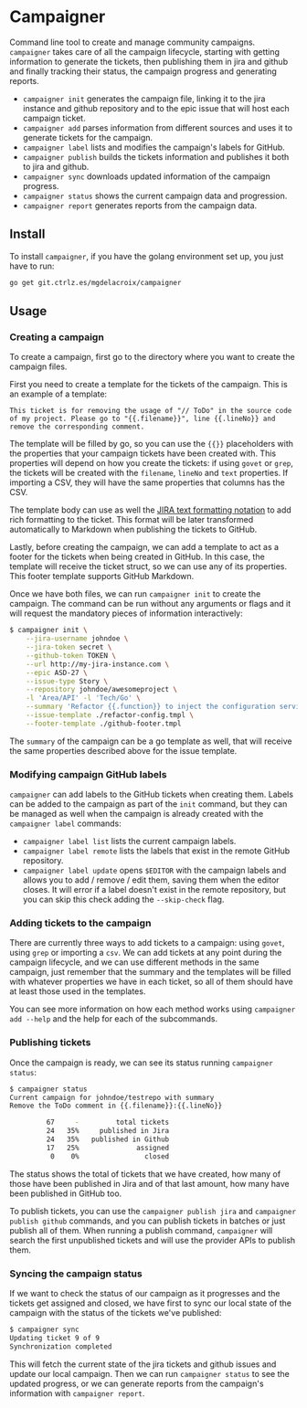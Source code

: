 # Campaigner

Command line tool to create and manage community campaigns. `campaigner` takes care of all the campaign lifecycle, starting with getting information to generate the tickets, then publishing them in jira and github and finally tracking their status, the campaign progress and generating reports.

 - `campaigner init` generates the campaign file, linking it to the jira instance and github repository and to the epic issue that will host each campaign ticket.
 - `campaigner add` parses information from different sources and uses it to generate tickets for the campaign.
 - `campaigner label` lists and modifies the campaign's labels for GitHub.
 - `campaigner publish` builds the tickets information and publishes it both to jira and github.
 - `campaigner sync` downloads updated information of the campaign progress.
 - `campaigner status` shows the current campaign data and progression.
 - `campaigner report` generates reports from the campaign data.

## Install

To install `campaigner`, if you have the golang environment set up, you just have to run:

```sh
go get git.ctrlz.es/mgdelacroix/campaigner
```

## Usage

### Creating a campaign

To create a campaign, first go to the directory where you want to create the campaign files.

First you need to create a template for the tickets of the campaign. This is an example of a template:

```
This ticket is for removing the usage of "// ToDo" in the source code of my project. Please go to "{{.filename}}", line {{.lineNo}} and remove the corresponding comment.
```

The template will be filled by go, so you can use the `{{}}` placeholders with the properties that your campaign tickets have been created with. This properties will depend on how you create the tickets: if using `govet` or `grep`, the tickets will be created with the `filename`, `lineNo` and `text` properties. If importing a CSV, they will have the same properties that columns has the CSV.

The template body can use as well the [JIRA text formatting notation](https://jira.atlassian.com/secure/WikiRendererHelpAction.jspa?section=all) to add rich formatting to the ticket. This format will be later transformed automatically to Markdown when publishing the tickets to GitHub.

Lastly, before creating the campaign, we can add a template to act as a footer for the tickets when being created in GitHub. In this case, the template will receive the ticket struct, so we can use any of its properties. This footer template supports GitHub Markdown.

Once we have both files, we can run `campaigner init` to create the campaign. The command can be run without any arguments or flags and it will request the mandatory pieces of information interactively:

```sh
$ campaigner init \
    --jira-username johndoe \
    --jira-token secret \
    --github-token TOKEN \
    --url http://my-jira-instance.com \
    --epic ASD-27 \
    --issue-type Story \
    --repository johndoe/awesomeproject \
    -l 'Area/API' -l 'Tech/Go' \
    --summary 'Refactor {{.function}} to inject the configuration service' \
    --issue-template ./refactor-config.tmpl \
    --footer-template ./github-footer.tmpl
```

The `summary` of the campaign can be a go template as well, that will receive the same properties described above for the issue template.

### Modifying campaign GitHub labels

`campaigner` can add labels to the GitHub tickets when creating them. Labels can be added to the campaign as part of the `init` command, but they can be managed as well when the campaign is already created with the `campaigner label` commands:

 - `campaigner label list` lists the current campaign labels.
 - `campaigner label remote` lists the labels that exist in the remote GitHub repository.
 - `campaigner label update` opens `$EDITOR` with the campaign labels and allows you to add / remove / edit them, saving them when the editor closes. It will error if a label doesn't exist in the remote repository, but you can skip this check adding the `--skip-check` flag.

### Adding tickets to the campaign

There are currently three ways to add tickets to a campaign: using `govet`, using `grep` or importing a `csv`. We can add tickets at any point during the campaign lifecycle, and we can use different methods in the same campaign, just remember that the summary and the templates will be filled with whatever properties we have in each ticket, so all of them should have at least those used in the templates.

You can see more information on how each method works using `campaigner add --help` and the help for each of the subcommands.

### Publishing tickets

Once the campaign is ready, we can see its status running `campaigner status`:

```sh
$ campaigner status
Current campaign for johndoe/testrepo with summary
Remove the ToDo comment in {{.filename}}:{{.lineNo}}

         67     -         total tickets
         24   35%     published in Jira
         24   35%   published in Github
         17   25%              assigned
          0    0%                closed

```

The status shows the total of tickets that we have created, how many of those have been published in Jira and of that last amount, how many have been published in GitHub too.

To publish tickets, you can use the `campaigner publish jira` and `campaigner publish github` commands, and you can publish tickets in batches or just publish all of them. When running a publish command, `campaigner` will search the first unpublished tickets and will use the provider APIs to publish them.

### Syncing the campaign status

If we want to check the status of our campaign as it progresses and the tickets get assigned and closed, we have first to sync our local state of the campaign with the status of the tickets we've published:

```sh
$ campaigner sync
Updating ticket 9 of 9
Synchronization completed
```

This will fetch the current state of the jira tickets and github issues and update our local campaign. Then we can run `campaigner status` to see the updated progress, or we can generate reports from the campaign's information with `campaigner report`.
